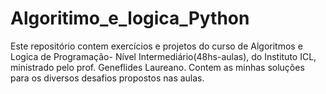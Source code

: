 # Algoritimo_e_logica_Python
Este repositório contem exercícios e projetos do curso de Algoritmos e Logica de Programação- Nível Intermediário(48hs-aulas), do Instituto ICL, ministrado pelo prof. Geneflides Laureano. Contem as minhas soluções para os diversos desafios propostos nas aulas.

